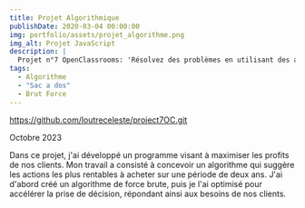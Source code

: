 ```yaml
---
title: Projet Algorithmique
publishDate: 2020-03-04 00:00:00
img: portfolio/assets/projet_algorithme.png
img_alt: Projet JavaScript
description: |
  Projet n°7 OpenClassrooms: 'Résolvez des problèmes en utilisant des algorithmes en Python'.
tags:
  - Algorithme
  - "Sac a dos"
  - Brut Force
---
```


https://github.com/loutreceleste/project7OC.git

Octobre 2023

Dans ce projet, j'ai développé un programme visant à maximiser les profits de nos clients. Mon travail a consisté à concevoir un algorithme qui suggère les actions les plus rentables à acheter sur une période de deux ans. J'ai d'abord créé un algorithme de force brute, puis je l'ai optimisé pour accélérer la prise de décision, répondant ainsi aux besoins de nos clients.
